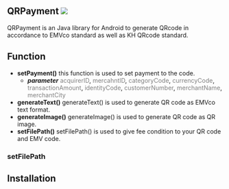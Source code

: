 ## QRPayment  [![](https://jitpack.io/v/Senior-Code/QRPayment.svg)](https://jitpack.io/#Senior-Code/QRPayment)
  QRPayment is an Java library for Android to generate QRcode in accordance to EMVco standard as well as KH QRcode standard.
## Function
  * **setPayment()** this function is used to set payment to the code.
    * ***parameter*** <span style="color:grey">acquirerID</span>, <span style="color:grey">mercahntID</span>, <span style="color:grey">categoryCode</span>, <span style="color:grey">currencyCode</span>, <span style="color:grey">transactionAmount</span>, <span style="color:grey">identityCode</span>, <span style="color:grey">customerNumber</span>, <span style="color:grey">merchantName</span>, <span style="color:grey">merchantCity</span>
  * **generateText()** generateText() is used to generate QR code as EMVco text format.
  * **generateImage()** generateImage() is used to generate QR code as QR image.
  * **setFilePath()** setFilePath() is used to give fee condition to your QR code and EMV code.
### setFilePath
## Installation
